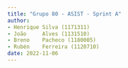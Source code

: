 ```yaml
---
title: "Grupo 80 - ASIST - Sprint A"
author:
- Henrique Silva (1171311)
- João     Alves (1131510)
- Breno    Pacheco (1180005)
- Rubén    Ferreira (1120710)
date: 2022-11-06
---
```

